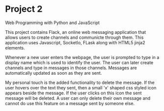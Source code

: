 # Project 2

Web Programming with Python and JavaScript

This project contains Flack, an online web messaging application that allows users to create channels and communicte through them. This application uses Javascript, SocketIo, FLask along with HTML5 jinja2 elements.

Whenever a new user enters the webpage, the user is prompted to type in a display name which is used to identify the user. The user can later create channels and type in messages in those channels. Messages are automatically updated as soon as they are sent. 

My personal touch is the added functionality to delete the message. If the user hovers over the text they sent, then a small 'x' shaped css styled icon appears beside the message. If the user clicks on this icon the sent message will be deleted. A user can only delete their own message and cannot do use this feature on a message sent by someone else.

